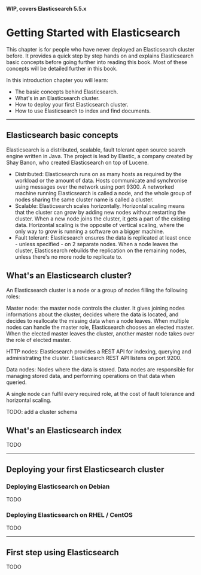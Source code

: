 **WIP, covers Elasticsearch 5.5.x**

# Getting Started with Elasticsearch

This chapter is for people who have never deployed an Elasticsearch cluster before. It provides a quick step by step hands on and explains Elasticsearch basic concepts before going further into reading this book. Most of these concepts will be detailed further in this book.

In this introduction chapter you will learn:

- The basic concepts behind Elasticsearch.
- What's in an Elasticsearch cluster.
- How to deploy your first Elasticsearch cluster.
- How to use Elasticsearch to index and find documents.

---

## Elasticsearch basic concepts

Elasticsearch is a distributed, scalable, fault tolerant open source search engine written in Java. The project is lead by Elastic, a company created by Shay Banon, who created Elasticsearch on top of Lucene.

- Distributed: Elasticsearch runs on as many hosts as required by the workload or the amount of data. Hosts communicate and synchronise using messages over the network using port 9300. A networked machine running Elasticsearch is called a node, and the whole group of nodes sharing the same cluster name is called a cluster.
- Scalable: Elasticsearch scales horizontally. Horizontal scaling means that the cluster can grow by adding new nodes without restarting the cluster. When a new node joins the cluster, it gets a part of the existing data. Horizontal scaling is the opposite of vertical scaling, where the only way to grow is running a software on a bigger machine.
- Fault tolerant: Elasticsearch ensures the data is replicated at least once - unless specified - on 2 separate nodes. When a node leaves the cluster, Elasticsearch rebuilds the replication on the remaining nodes, unless there\'s no more node to replicate to.

## What's an Elasticsearch cluster?

An Elasticsearch cluster is a node or a group of nodes filling the following roles:

Master node: the master node controls the cluster. It gives joining nodes informations about the cluster, decides where the data is located, and decides to reallocate the missing data when a node leaves. When multiple nodes can handle the master role, Elasticsearch chooses an elected master. When the elected master leaves the cluster, another master node takes over the role of elected master.

HTTP nodes: Elasticsearch provides a REST API for indexing, querying and administrating the cluster. Elasticsearch REST API listens on port 9200.

Data nodes: Nodes where the data is stored. Data nodes are responsible for managing stored data, and performing operations on that data when queried.

A single node can fulfil every required role, at the cost of fault tolerance and horizontal scaling.

TODO: add a cluster schema

## What's an Elasticsearch index

TODO

---

## Deploying your first Elasticsearch cluster

### Deploying Elasticsearch on Debian

TODO

### Deploying Elasticsearch on RHEL / CentOS

TODO

---

## First step using Elasticsearch

TODO